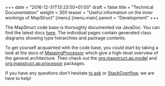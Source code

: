 +++
date = "2016-12-31T13:23:50+01:00"
draft = false
title = "Technical Documentation"
weight = 300
teaser = "Useful information on the inner workings of MapStruct"
[menu]
[menu.main]
parent = "Development"
+++

The MapStruct code base is thoroughly documented via JavaDoc. You can find the latest docs [here](https://mapstruct.ci.cloudbees.com/job/mapstruct-javadoc/javadoc/). The individual pages contain generated class diagrams showing type hierarchies and package contents.

To get yourself acquainted with the code base, you could start by taking a look at the docs of [MappingProcessor](https://mapstruct.ci.cloudbees.com/job/mapstruct-javadoc/javadoc/index.html?org/mapstruct/ap/MappingProcessor.html) which give a high-level overview of the general architecture. Then check out the [org.mapstruct.ap.model](https://mapstruct.ci.cloudbees.com/job/mapstruct-javadoc/javadoc/index.html?org/mapstruct/ap/model/package-summary.html) and [org.mapstruct.ap.processor](https://mapstruct.ci.cloudbees.com/job/mapstruct-javadoc/javadoc/index.html?org/mapstruct/ap/processor/package-summary.html) packages.

If you have any questions don't hesitate [to ask](https://github.com/mapstruct/mapstruct/discussions) or [StackOverflow](https://stackoverflow.com/questions/tagged/mapstruct), we are here to help!
